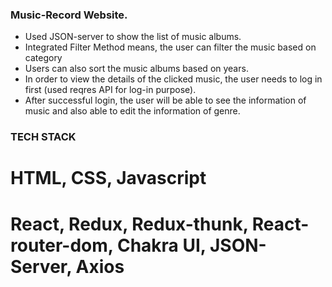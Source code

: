 ### Music-Record Website.
- Used JSON-server to show the list of music albums.
- Integrated Filter Method means, the user can filter the music based on category
- Users can also sort the music albums based on years.
- In order to view the details of the clicked music, the user needs to log in first (used reqres API for log-in purpose).
- After successful login, the user will be able to see the information of music and also able to edit the information of genre.

### TECH STACK
<h1>HTML, CSS, Javascript</h1>
<h1>React, Redux, Redux-thunk, React-router-dom, Chakra UI, JSON-Server, Axios</h1>
